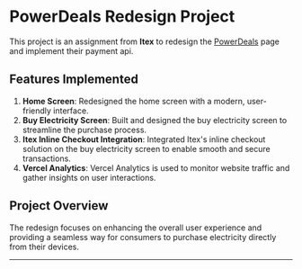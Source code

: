 # PowerDeals Redesign Project

This project is an assignment from **Itex** to redesign the [PowerDeals](https://powerdeals.ng) page and implement their payment api.

## Features Implemented

1. **Home Screen**: Redesigned the home screen with a modern, user-friendly interface.
2. **Buy Electricity Screen**: Built and designed the buy electricity screen to streamline the purchase process.
3. **Itex Inline Checkout Integration**: Integrated Itex's inline checkout solution on the buy electricity screen to enable smooth and secure transactions.
4. **Vercel Analytics**: Vercel Analytics is used to monitor website traffic and gather insights on user interactions.

## Project Overview

The redesign focuses on enhancing the overall user experience and providing a seamless way for consumers to purchase electricity directly from their devices.

---
